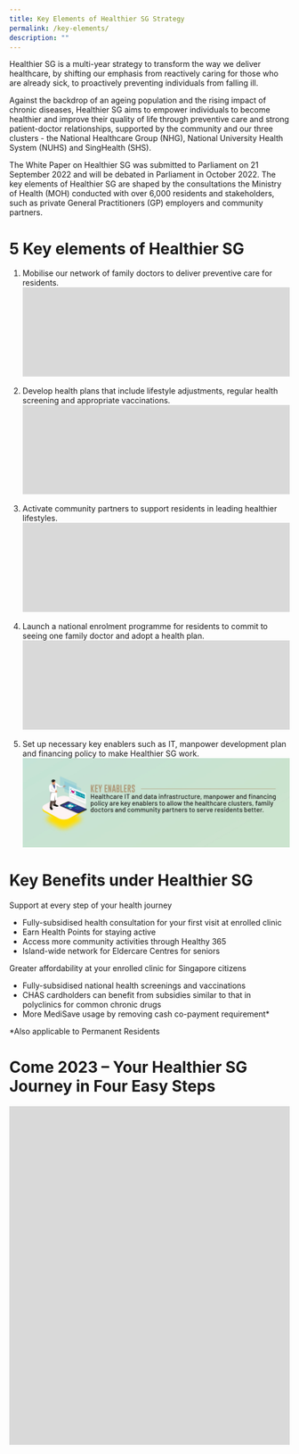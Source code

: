 ```yaml
---
title: Key Elements of Healthier SG Strategy
permalink: /key-elements/
description: ""
---
```

Healthier SG is a multi-year strategy to transform the way we deliver healthcare, by shifting our emphasis from reactively caring for those who are already sick, to proactively preventing individuals from falling ill.

Against the backdrop of an ageing population and the rising impact of chronic diseases, Healthier SG aims to empower individuals to become healthier and improve their quality of life through preventive care and strong patient-doctor relationships, supported by the community and our three clusters - the National Healthcare Group (NHG), National University Health System (NUHS) and SingHealth (SHS).

The White Paper on Healthier SG was submitted to Parliament on 21 September 2022 and will be debated in Parliament in October 2022. The key elements of Healthier SG are shaped by the consultations the Ministry of Health (MOH) conducted with over 6,000 residents and stakeholders, such as private General Practitioners (GP) employers and community partners.
# 5 Key elements of Healthier SG 
1. Mobilise our network of family doctors to deliver preventive care for residents.
	![](/images/Add%20a%20heading.png)

2. Develop health plans that include lifestyle adjustments, regular health screening and appropriate vaccinations.
 ![](/images/Add%20a%20heading.png)

3. Activate community partners to support residents in leading healthier lifestyles.
![](/images/Add%20a%20heading.png)

4. Launch a national enrolment programme for residents to commit to seeing one family doctor and adopt a health plan.
![](/images/Add%20a%20heading.png)

5. Set up necessary key enablers such as IT, manpower development plan and financing policy to make Healthier SG work.
![](/images/KE5.jpeg)
# Key Benefits under Healthier SG
Support at every step of your health journey
* Fully-subsidised health consultation for your first visit at enrolled clinic
* Earn Health Points for staying active
* Access more community activities through Healthy 365
* Island-wide network for Eldercare Centres for seniors

Greater affordability at your enrolled clinic for Singapore citizens
* Fully-subsidised national health screenings and vaccinations
* CHAS cardholders can benefit from subsidies similar to that in polyclinics for common chronic drugs 
* More MediSave usage by removing cash co-payment requirement*

*Also applicable to Permanent Residents
# Come 2023 – Your Healthier SG Journey in Four Easy Steps
![](/images/ifg.png)